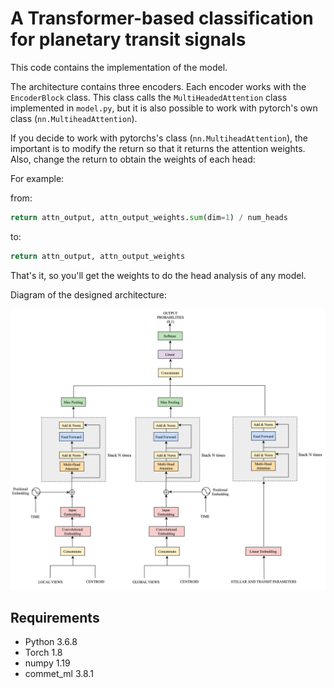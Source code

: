 # A Transformer-based classification for planetary transit signals

This code contains the implementation of the model.


The architecture contains three encoders. Each encoder works with the `EncoderBlock`  class.  This class calls the `MultiHeadedAttention` class implemented in `model.py`, but it is also possible to work with pytorch's own class (`nn.MultiheadAttention`). 

If you decide to work with pytorchs's class (`nn.MultiheadAttention`), the important is to modify the return so that it returns the attention weights. Also, change the return to obtain the weights of each head:

For example:

from:
```python 
return attn_output, attn_output_weights.sum(dim=1) / num_heads
```

to:
```python
return attn_output, attn_output_weights
```

That's it, so you'll get the weights to do the head analysis of any model.

Diagram of the designed architecture:

<img src='imgs/model_exo.png' width='800'>

## Requirements

- Python 3.6.8
- Torch 1.8
- numpy 1.19
- commet_ml 3.8.1
